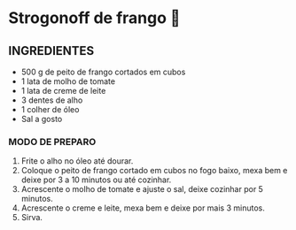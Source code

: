 # Strogonoff de frango :chicken:

## INGREDIENTES

- 500 g de peito de frango cortados em cubos
- 1 lata de molho de tomate
- 1 lata de creme de leite
- 3 dentes de alho
- 1 colher de óleo
- Sal a gosto



### MODO DE PREPARO  

1. Frite o alho no óleo até dourar.
2. Coloque o peito de frango cortado em cubos no fogo baixo, mexa bem e deixe por 3 a 10 minutos ou até cozinhar.
3. Acrescente o molho de tomate e ajuste o sal, deixe cozinhar por 5 minutos.
4. Acrescente o creme e leite, mexa bem e deixe por mais 3 minutos.
5. Sirva.

